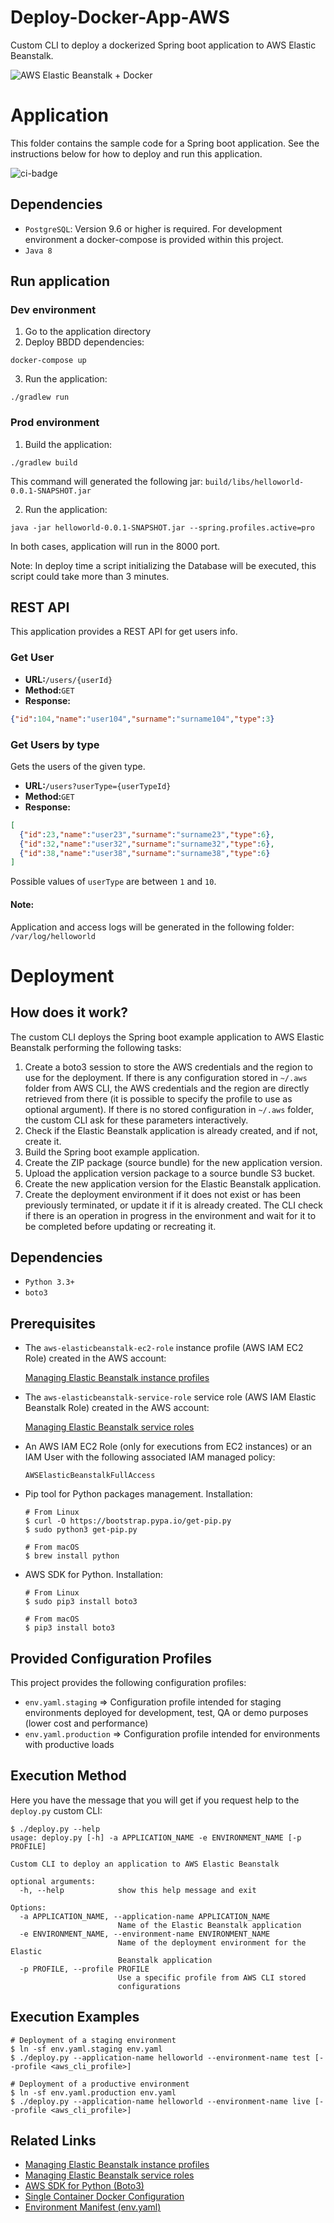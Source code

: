 # Deploy-Docker-App-AWS

Custom CLI to deploy a dockerized Spring boot application to AWS Elastic Beanstalk.

![AWS Elastic Beanstalk + Docker](aws_eb-docker.jpeg)

# Application

This folder contains the sample code for a Spring boot application. See the instructions below for how to deploy and run this application.

![ci-badge](https://storage.googleapis.com/nodejs-getting-started-tests-badges/1-tests.svg)

## Dependencies

* `PostgreSQL`: Version 9.6 or higher is required. For development environment a docker-compose is provided within this project.
* `Java 8`

## Run application

### Dev environment

1. Go to the application directory
2. Deploy BBDD dependencies: 

```
docker-compose up
```

3. Run the application:

```
./gradlew run
```

### Prod environment

1. Build the application: 

```
./gradlew build
```

This command will generated the following jar: `build/libs/helloworld-0.0.1-SNAPSHOT.jar`

2. Run the application: 

```
java -jar helloworld-0.0.1-SNAPSHOT.jar --spring.profiles.active=pro
```

In both cases, application will run in the 8000 port.

Note: In deploy time a script initializing the Database will be executed, this script could take more than 3 minutes.

## REST API

This application provides a REST API for get users info.

### Get User

* **URL:**`/users/{userId}`
* **Method:**`GET`
* **Response:**  

```json
{"id":104,"name":"user104","surname":"surname104","type":3}
```

### Get Users by type

Gets the users of the given type. 

* **URL:**`/users?userType={userTypeId}` 
* **Method:**`GET`
* **Response:**  

```json
[
  {"id":23,"name":"user23","surname":"surname23","type":6},
  {"id":32,"name":"user32","surname":"surname32","type":6},
  {"id":38,"name":"user38","surname":"surname38","type":6}
]
```

Possible values of `userType` are between `1` and `10`.

#### Note:

Application and access logs will be generated in the following folder: `/var/log/helloworld` 

# Deployment

## How does it work?

The custom CLI deploys the Spring boot example application to AWS Elastic Beanstalk performing the following tasks:

1. Create a boto3 session to store the AWS credentials and the region to use for the deployment. If there is any configuration stored in `~/.aws` folder from AWS CLI, the AWS credentials and the region are directly retrieved from there (it is possible to specify the profile to use as optional argument). If there is no stored configuration in `~/.aws` folder, the custom CLI ask for these parameters interactively.
2. Check if the Elastic Beanstalk application is already created, and if not, create it.
3. Build the Spring boot example application.
4. Create the ZIP package (source bundle) for the new application version.
5. Upload the application version package to a source bundle S3 bucket.
6. Create the new application version for the Elastic Beanstalk application.
7. Create the deployment environment if it does not exist or has been previously terminated, or update it if it is already created. The CLI check if there is an operation in progress in the environment and wait for it to be completed before updating or recreating it.

## Dependencies

* `Python 3.3+`
* `boto3`

## Prerequisites

* The `aws-elasticbeanstalk-ec2-role` instance profile (AWS IAM EC2 Role) created in the AWS account:

    [Managing Elastic Beanstalk instance profiles](https://docs.aws.amazon.com/elasticbeanstalk/latest/dg/iam-instanceprofile.html)

* The `aws-elasticbeanstalk-service-role` service role (AWS IAM Elastic Beanstalk Role) created in the AWS account:

    [Managing Elastic Beanstalk service roles](https://docs.aws.amazon.com/elasticbeanstalk/latest/dg/iam-servicerole.html)

* An AWS IAM EC2 Role (only for executions from EC2 instances) or an IAM User with the following associated IAM managed policy:

      AWSElasticBeanstalkFullAccess

* Pip tool for Python packages management. Installation:

      # From Linux
      $ curl -O https://bootstrap.pypa.io/get-pip.py
      $ sudo python3 get-pip.py

      # From macOS
      $ brew install python

* AWS SDK for Python. Installation:

      # From Linux
      $ sudo pip3 install boto3

      # From macOS
      $ pip3 install boto3

## Provided Configuration Profiles

This project provides the following configuration profiles:

* `env.yaml.staging` => Configuration profile intended for staging environments deployed for development, test, QA or demo purposes (lower cost and performance)
* `env.yaml.production` => Configuration profile intended for environments with productive loads

## Execution Method

Here you have the message that you will get if you request help to the `deploy.py` custom CLI:

    $ ./deploy.py --help
    usage: deploy.py [-h] -a APPLICATION_NAME -e ENVIRONMENT_NAME [-p PROFILE]

    Custom CLI to deploy an application to AWS Elastic Beanstalk

    optional arguments:
      -h, --help            show this help message and exit

    Options:
      -a APPLICATION_NAME, --application-name APPLICATION_NAME
                            Name of the Elastic Beanstalk application
      -e ENVIRONMENT_NAME, --environment-name ENVIRONMENT_NAME
                            Name of the deployment environment for the Elastic
                            Beanstalk application
      -p PROFILE, --profile PROFILE
                            Use a specific profile from AWS CLI stored
                            configurations

## Execution Examples

    # Deployment of a staging environment
    $ ln -sf env.yaml.staging env.yaml
    $ ./deploy.py --application-name helloworld --environment-name test [--profile <aws_cli_profile>]

    # Deployment of a productive environment
    $ ln -sf env.yaml.production env.yaml
    $ ./deploy.py --application-name helloworld --environment-name live [--profile <aws_cli_profile>]

## Related Links

* [Managing Elastic Beanstalk instance profiles](https://docs.aws.amazon.com/elasticbeanstalk/latest/dg/iam-instanceprofile.html)
* [Managing Elastic Beanstalk service roles](https://docs.aws.amazon.com/elasticbeanstalk/latest/dg/iam-servicerole.html)
* [AWS SDK for Python (Boto3)](https://aws.amazon.com/sdk-for-python/)
* [Single Container Docker Configuration](https://docs.aws.amazon.com/elasticbeanstalk/latest/dg/single-container-docker-configuration.html)
* [Environment Manifest (env.yaml)](https://docs.aws.amazon.com/elasticbeanstalk/latest/dg/environment-cfg-manifest.html)
